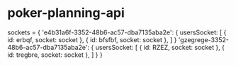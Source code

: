 # poker-planning-api

sockets = {
    'e4b31a6f-3352-48b6-ac57-dba7135aba2e': {
        usersSocket: [
            {
                id: erbqf,
                socket: socket
            },
            {
                id: bfsfbf,
                socket: socket
            },
        ]
    }
    'gzegrege-3352-48b6-ac57-dba7135aba2e': {
        usersSocket: [
            {
                id: RZEZ,
                socket: socket
            },
            {
                id: tregbre,
                socket: socket
            },
        ]
    }
}